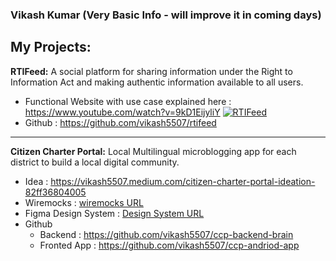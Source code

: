 ### Vikash Kumar (Very Basic Info - will improve it in coming days)

## My Projects:
**RTIFeed:** A social platform for sharing information under the Right to Information Act and making authentic information available to all users. 
   - Functional Website with use case explained here : https://www.youtube.com/watch?v=9kD1EijyliY
   [![RTIFeed](https://img.youtube.com/vi/9kD1EijyliY/0.jpg)](https://www.youtube.com/watch?v=9kD1EijyliY)
   - Github : https://github.com/vikash5507/rtifeed 

--------------------

**Citizen Charter Portal:** Local Multilingual microblogging app for each district to build a local digital community. 
   - Idea : https://vikash5507.medium.com/citizen-charter-portal-ideation-82ff36804005 
   - Wiremocks : [wiremocks URL](https://share.balsamiq.com/ps/tQWQFuN76pb26Nbtj1txUa?r=2278&f=N4IgUiBcCMA0IDkpxAYWfAMhkAhHAsjgFo4DSUA2gLoC%2BQA%3D)
   - Figma Design System : [Design System URL](https://www.figma.com/file/goCI2ufHU092xW8OZyyh3I/Design-System?node-id=0%3A1)
   - Github
     - Backend : https://github.com/vikash5507/ccp-backend-brain
     - Fronted App : https://github.com/vikash5507/ccp-andriod-app 
